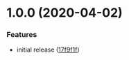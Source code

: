 # 1.0.0 (2020-04-02)


### Features

* initial release ([17f9f1f](https://github.com/murar8/react-intl-manager/commit/17f9f1f8d0873124ca5988f78385da4fca078d9e))
